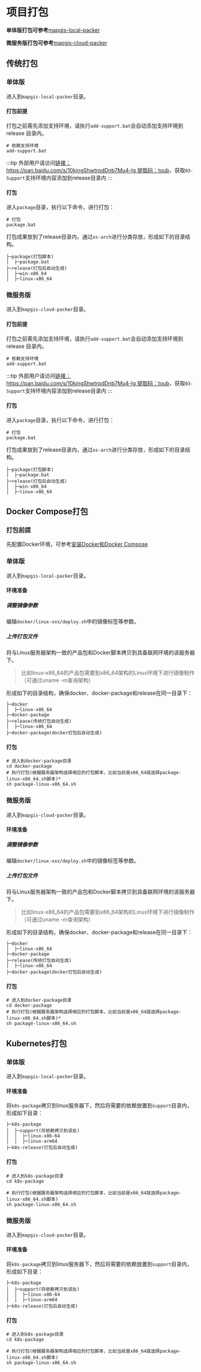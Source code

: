 # 项目打包

**单体版打包可参考**[mapgis-local-packer](https://github.com/MapGIS/MapGIS-Boot/blob/master/mapgis-local-packer)

**微服务版打包可参考**[mapgis-cloud-packer](https://github.com/MapGIS/MapGIS-Boot/blob/master/mapgis-cloud-packer)

## 传统打包

### 单体版

进入到`mapgis-local-packer`目录。

#### 打包前提

打包之前需先添加支持环境，请执行`add-support.bat`会自动添加支持环境到 release 目录内。

```shell
# 依赖支持环境
add-support.bat
```

:::tip
外部用户请访问[链接：https://pan.baidu.com/s/10kjngShwtrpdDnb7Mu4-lg 提取码：toub](https://pan.baidu.com/s/10kjngShwtrpdDnb7Mu4-lg)，获取`03-Support`支持环境内容添加到release目录内
:::

#### 打包

进入`package`目录，执行以下命令，进行打包：

```shell
# 打包
package.bat
```

打包成果放到了release目录内，通过`os-arch`进行分类存放，形成如下的目录结构。

```shell
├─package(打包脚本)
│  ├─package.bat
├─release(打包后自动生成)
│  ├─win-x86_64
│  ├─linux-x86_64
```

### 微服务版

进入到`mapgis-cloud-packer`目录。

#### 打包前提

打包之前需先添加支持环境，请执行`add-support.bat`会自动添加支持环境到 release 目录内。

```shell
# 依赖支持环境
add-support.bat
```

:::tip
外部用户请访问[链接：https://pan.baidu.com/s/10kjngShwtrpdDnb7Mu4-lg 提取码：toub](https://pan.baidu.com/s/10kjngShwtrpdDnb7Mu4-lg)，获取`03-Support`支持环境内容添加到release目录内
:::


#### 打包

进入`package`目录，执行以下命令，进行打包：

```shell
# 打包
package.bat
```

打包成果放到了release目录内，通过`os-arch`进行分类存放，形成如下的目录结构。

```shell
├─package(打包脚本)
│  ├─package.bat
├─release(打包后自动生成)
│  ├─win-x86_64
│  ├─linux-x86_64
```

## Docker Compose打包

### 打包前提

先配置Docker环境，可参考[安装Docker和Docker Compose](/zh/guide/document/deploy.html#安装docker和docker-compose)

### 单体版

进入到`mapgis-local-packer`目录。

#### 环境准备

##### 调整镜像参数

编辑`docker/linux-xxx/deploy.sh`中的镜像标签等参数。

##### 上传打包文件

将与Linux服务器架构一致的产品包和Docker脚本拷贝到具备联网环境的该服务器下。

> 比如linux-x86_64的产品包需要到x86_64架构的Linux环境下进行镜像制作（可通过uname -m查询架构）

形成如下的目录结构，确保docker、docker-package和release在同一目录下：

```text
├─docker
│  ├─linux-x86_64
├─docker-package
├─release(传统打包自动生成)
│  ├─linux-x86_64
├─docker-package(docker打包后自动生成)
```

#### 打包

```shell
# 进入到docker-package目录
cd docker-package
# 执行打包(根据服务器架构选择相应的打包脚本，比如当前是x86_64就选择package-linux-x86_64.sh脚本)*
sh package-linux-x86_64.sh
```

### 微服务版

进入到`mapgis-cloud-packer`目录。

#### 环境准备

##### 调整镜像参数

编辑`docker/linux-xxx/deploy.sh`中的镜像标签等参数。

##### 上传打包文件

将与Linux服务器架构一致的产品包和Docker脚本拷贝到具备联网环境的该服务器下。

> 比如linux-x86_64的产品包需要到x86_64架构的Linux环境下进行镜像制作（可通过uname -m查询架构）

形成如下的目录结构，确保docker、docker-package和release在同一目录下：

```text
├─docker
│  ├─linux-x86_64
├─docker-package
├─release(传统打包自动生成)
│  ├─linux-x86_64
├─docker-package(docker打包后自动生成)
```

#### 打包

```shell
# 进入到docker-package目录
cd docker-package
# 执行打包(根据服务器架构选择相应的打包脚本，比如当前是x86_64就选择package-linux-x86_64.sh脚本)*
sh package-linux-x86_64.sh
```

## Kubernetes打包

### 单体版

进入到`mapgis-local-packer`目录。

#### 环境准备

将`k8s-package`拷贝到linux服务器下，然后将需要的依赖放置到`support`目录内，形成如下目录：

```text
├─k8s-package
│  ├─support(将依赖拷贝到该处)
│  │  ├─linux-x86-64
│  │  ├─linux-arm64
├─k8s-release(打包后自动生成)
```
#### 打包
```shell
# 进入到k8s-package目录
cd k8s-package

# 执行打包(根据服务器架构选择相应的打包脚本，比如当前是x86_64就选择package-linux-x86_64.sh脚本)
sh package-linux-x86_64.sh
```

### 微服务版

进入到`mapgis-cloud-packer`目录。

#### 环境准备

将`k8s-package`拷贝到linux服务器下，然后将需要的依赖放置到`support`目录内，形成如下目录：

```text
├─k8s-package
│  ├─support(将依赖拷贝到该处)
│  │  ├─linux-x86-64
│  │  ├─linux-arm64
├─k8s-release(打包后自动生成)
```

#### 打包

```shell
# 进入到k8s-package目录
cd k8s-package

# 执行打包(根据服务器架构选择相应的打包脚本，比如当前是x86_64就选择package-linux-x86_64.sh脚本)
sh package-linux-x86_64.sh
```
